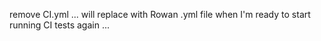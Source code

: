 remove CI.yml ... will replace with Rowan .yml file when I'm ready to start running CI tests again ...
